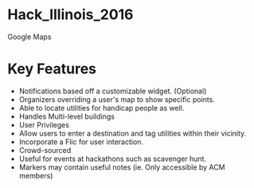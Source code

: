 # Hack_Illinois_2016
Google Maps

# Key Features

- Notifications based off a customizable widget. (Optional)
- Organizers overriding a user's map to show specific points.
- Able to locate utilities for handicap people as well.
- Handles Multi-level buildings
- User Privileges
- Allow users to enter a destination and tag utilities within their vicinity.
- Incorporate a Flic for user interaction.
- Crowd-sourced
- Useful for events at hackathons such as scavenger hunt.
- Markers may contain useful notes (ie. Only accessible by ACM members)
